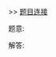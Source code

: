 \>\> [题目连接](https://leetcode.com/explore/featured/card/march-leetcoding-challenge-2021/591/week-4-march-22nd-march-28th/3685/)

题意: 

解答: 